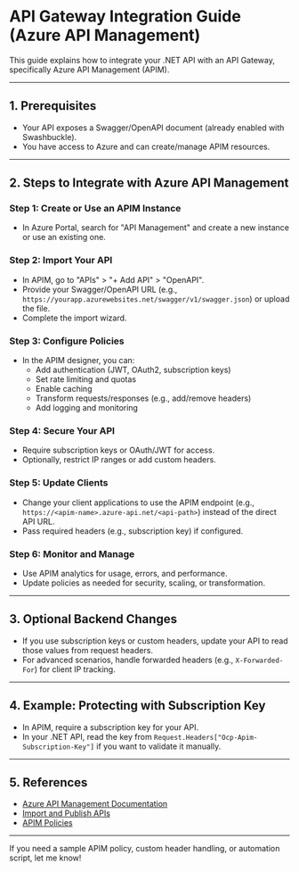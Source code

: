 # API Gateway Integration Guide (Azure API Management)

This guide explains how to integrate your .NET API with an API Gateway, specifically Azure API Management (APIM).

---

## 1. Prerequisites
- Your API exposes a Swagger/OpenAPI document (already enabled with Swashbuckle).
- You have access to Azure and can create/manage APIM resources.

---

## 2. Steps to Integrate with Azure API Management

### Step 1: Create or Use an APIM Instance
- In Azure Portal, search for "API Management" and create a new instance or use an existing one.

### Step 2: Import Your API
- In APIM, go to "APIs" > "+ Add API" > "OpenAPI".
- Provide your Swagger/OpenAPI URL (e.g., `https://yourapp.azurewebsites.net/swagger/v1/swagger.json`) or upload the file.
- Complete the import wizard.

### Step 3: Configure Policies
- In the APIM designer, you can:
  - Add authentication (JWT, OAuth2, subscription keys)
  - Set rate limiting and quotas
  - Enable caching
  - Transform requests/responses (e.g., add/remove headers)
  - Add logging and monitoring

### Step 4: Secure Your API
- Require subscription keys or OAuth/JWT for access.
- Optionally, restrict IP ranges or add custom headers.

### Step 5: Update Clients
- Change your client applications to use the APIM endpoint (e.g., `https://<apim-name>.azure-api.net/<api-path>`) instead of the direct API URL.
- Pass required headers (e.g., subscription key) if configured.

### Step 6: Monitor and Manage
- Use APIM analytics for usage, errors, and performance.
- Update policies as needed for security, scaling, or transformation.

---

## 3. Optional Backend Changes
- If you use subscription keys or custom headers, update your API to read those values from request headers.
- For advanced scenarios, handle forwarded headers (e.g., `X-Forwarded-For`) for client IP tracking.

---

## 4. Example: Protecting with Subscription Key
- In APIM, require a subscription key for your API.
- In your .NET API, read the key from `Request.Headers["Ocp-Apim-Subscription-Key"]` if you want to validate it manually.

---

## 5. References
- [Azure API Management Documentation](https://learn.microsoft.com/en-us/azure/api-management/)
- [Import and Publish APIs](https://learn.microsoft.com/en-us/azure/api-management/import-and-publish)
- [APIM Policies](https://learn.microsoft.com/en-us/azure/api-management/api-management-policies)

---

If you need a sample APIM policy, custom header handling, or automation script, let me know!

